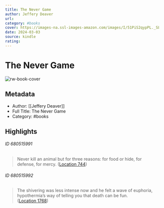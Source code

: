 ```yaml
---
title: The Never Game
author: Jeffery Deaver
url: 
category: #books
cover: https://images-na.ssl-images-amazon.com/images/I/51PiS2qypPL._SL200_.jpg
date: 2024-03-03
source: kindle
rating:
---
```

# The Never Game

![rw-book-cover](https://images-na.ssl-images-amazon.com/images/I/51PiS2qypPL._SL200_.jpg)

## Metadata
- Author: [[Jeffery Deaver]]
- Full Title: The Never Game
- Category: #books

## Highlights
###### ID 680515991
> Never kill an animal but for three reasons: for food or hide, for defense, for mercy. ([Location 744](https://readwise.io/to_kindle?action=open&asin=B07HDSGVMQ&location=744))
    
###### ID 680515992
> The shivering was less intense now and he felt a wave of euphoria, hypothermia’s way of telling you that death can be fun. ([Location 1768](https://readwise.io/to_kindle?action=open&asin=B07HDSGVMQ&location=1768))
    
